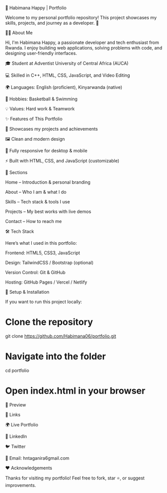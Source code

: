 🌟 Habimana Happy | Portfolio

Welcome to my personal portfolio repository!
This project showcases my skills, projects, and journey as a developer. 🚀

👨‍💻 About Me

Hi, I'm Habimana Happy, a passionate developer and tech enthusiast from Rwanda.
I enjoy building web applications, solving problems with code, and designing user-friendly interfaces.

🎓 Student at Adventist University of Central Africa (AUCA)

💻 Skilled in C++, HTML, CSS, JavaScript, and Video Editing

🌍 Languages: English (proficient), Kinyarwanda (native)

🏀 Hobbies: Basketball & Swimming

💡 Values: Hard work & Teamwork

✨ Features of This Portfolio

📂 Showcases my projects and achievements

🖼️ Clean and modern design

📱 Fully responsive for desktop & mobile

⚡ Built with HTML, CSS, and JavaScript (customizable)

📌 Sections

Home – Introduction & personal branding

About – Who I am & what I do

Skills – Tech stack & tools I use

Projects – My best works with live demos

Contact – How to reach me

🛠️ Tech Stack

Here’s what I used in this portfolio:

Frontend: HTML5, CSS3, JavaScript

Design: TailwindCSS / Bootstrap (optional)

Version Control: Git & GitHub

Hosting: GitHub Pages / Vercel / Netlify

🚀 Setup & Installation

If you want to run this project locally:

# Clone the repository
git clone https://github.com/Habimana06/portfolio.git

# Navigate into the folder
cd portfolio

# Open index.html in your browser

📸 Preview

🔗 Links

🌍 Live Portfolio

💼 LinkedIn

🐦 Twitter

📧 Email: hntaganira6gmail.com

❤️ Acknowledgements

Thanks for visiting my portfolio!
Feel free to fork, star ⭐, or suggest improvements.